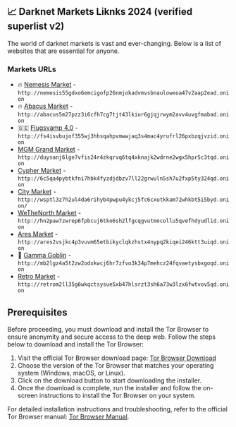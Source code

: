 ## 📈 Darknet Markets Liknks 2024 (verified superlist v2)

The world of darknet markets is vast and ever-changing. Below is a list of websites that are essential for anyone.

### Markets URLs

- 🔥 [Nemesis Market](http://nemesis55gdxo6emcigofp26nmjokadvmvsbnauloweoa47v2aap2ead.onion) - `http://nemesis55gdxo6emcigofp26nmjokadvmvsbnauloweoa47v2aap2ead.onion` 
- 🔥 [Abacus Market](http://abacus5m27pzz3i6cfh7cg7tjt43lkiur6gjqjrwym2avv4uvgfmabad.onion) - `http://abacus5m27pzz3i6cfh7cg7tjt43lkiur6gjqjrwym2avv4uvgfmabad.onion`
- 🇸🇪 [Flugsvamp 4.0](http://fs4isvbujof355wj3hhsqahpvmwwjaq3s4mac4yrufrl26pxbzqjvzid.onion) - `http://fs4isvbujof355wj3hhsqahpvmwwjaq3s4mac4yrufrl26pxbzqjvzid.onion`
- [MGM Grand Market](http://duysanj6lge7vfis24r4zkqrvq6tq4xknajk2wdrne2wgx5hpr5c3tqd.onion) - `http://duysanj6lge7vfis24r4zkqrvq6tq4xknajk2wdrne2wgx5hpr5c3tqd.onion`
- [Cypher Market](http://6c5qa4pybtkfni7hbk4fyzdjdbzv7ll22grwuln5sh7u2fxp5ty324qd.onion) - `http://6c5qa4pybtkfni7hbk4fyzdjdbzv7ll22grwuln5sh7u2fxp5ty324qd.onion`
- [City Market](http://wsptl3z7h2ul4da6rihyb4pwpu4ykcj5fc6cxutkkam72whkbt5i5byd.onion) - `http://wsptl3z7h2ul4da6rihyb4pwpu4ykcj5fc6cxutkkam72whkbt5i5byd.onion/`
- [WeTheNorth Market](http://hn2paw7zwrep6fpbcuj6tko6sh2lfgcqgvutmocollu5qvefhdyudlid.onion) - `http://hn2paw7zwrep6fpbcuj6tko6sh2lfgcqgvutmocollu5qvefhdyudlid.onion`
- [Ares Market](http://ares2vsjkc4p3vuvm65etbikyclqkzhstx4nypq2kiqei246ktt3uiqd.onion) - `http://ares2vsjkc4p3vuvm65etbikyclqkzhstx4nypq2kiqei246ktt3uiqd.onion`
- 💠 [Gamma Goblin](http://mb2lgz4a5t2zw2odxkwcj6hr7zfvo3k34p7mehcz24fqvaetysbxgoqd.onion) - `http://mb2lgz4a5t2zw2odxkwcj6hr7zfvo3k34p7mehcz24fqvaetysbxgoqd.onion`
- [Retro Market](http://retrom2ll35g6wkqctsysue5xb47hlsrzt3sh6a73w3lzx6fwtvov5qd.onion) - `http://retrom2ll35g6wkqctsysue5xb47hlsrzt3sh6a73w3lzx6fwtvov5qd.onion`

## Prerequisites

Before proceeding, you must download and install the Tor Browser to ensure anonymity and secure access to the deep web. Follow the steps below to download and install the Tor Browser:

1. Visit the official Tor Browser download page: [Tor Browser Download](https://www.torproject.org/download/)
2. Choose the version of the Tor Browser that matches your operating system (Windows, macOS, or Linux).
3. Click on the download button to start downloading the installer.
4. Once the download is complete, run the installer and follow the on-screen instructions to install the Tor Browser on your system.

For detailed installation instructions and troubleshooting, refer to the official Tor Browser manual: [Tor Browser Manual](https://tb-manual.torproject.org/).
